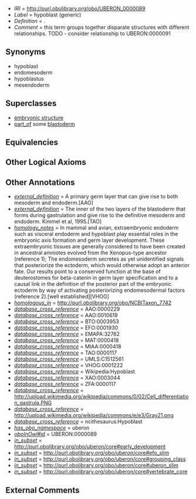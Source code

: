  * *IRI* = http://purl.obolibrary.org/obo/UBERON_0000089
 * *Label* = hypoblast (generic)
 * *Definition* = .
 * *Comment* = this term groups together disparate structures with different relationships. TODO - consider relationship to UBERON:0000091

## Synonyms

 * hypoblast
 * endomesoderm
 * hypoblastus
 * mesendoderm

## Superclasses

 * [embryonic structure](../../UBERON/50/UBERON_0002050.md)
 * [part_of](../../BFO/50/BFO_0000050.md) some [blastoderm](../../UBERON/50/UBERON_0004750.md)

## Equivalencies


## Other Logical Axioms


## Other Annotations

 * *[external_definition](../../UBPROP/01/UBPROP_0000001.md)* = A primary germ layer that can give rise to both mesoderm and endoderm.[AAO]
 * *[external_definition](../../UBPROP/01/UBPROP_0000001.md)* = The inner of the two layers of the blastoderm that forms during gastrulation and give rise to the definitive mesoderm and endoderm. Kimmel et al, 1995.[TAO]
 * *[homology_notes](../../UBPROP/03/UBPROP_0000003.md)* = In mammal and avian, extraembryonic endoderm such as visceral endoderm and hypoblast play essential roles in the embryonic axis formation and germ layer development. These extraembryonic tissues are generally considered to have been created in ancestral amniotes evolved from the Xenopus-type ancestor (reference 1); The endomesoderm secretes as yet unidentified signals that posteriorize the ectoderm, which would otherwise adopt an anterior fate. Our results point to a conserved function at the base of deuterostomes for beta-catenin in germ layer specification and to a causal link in the definition of the posterior part of the embryonic ectoderm by way of activating posteriorizing endomesodermal factors (reference 2).[well established][VHOG]
 * *[homologous_in](../../core#homologous/in/core#homologous_in.md)* = http://purl.obolibrary.org/obo/NCBITaxon_7742
 * *[database_cross_reference](../../ef/oboInOwl#hasDbXref.md)* = AAO:0000229
 * *[database_cross_reference](../../ef/oboInOwl#hasDbXref.md)* = AAO:0010619
 * *[database_cross_reference](../../ef/oboInOwl#hasDbXref.md)* = BTO:0003953
 * *[database_cross_reference](../../ef/oboInOwl#hasDbXref.md)* = EFO:0001930
 * *[database_cross_reference](../../ef/oboInOwl#hasDbXref.md)* = EMAPA:32762
 * *[database_cross_reference](../../ef/oboInOwl#hasDbXref.md)* = MAT:0000418
 * *[database_cross_reference](../../ef/oboInOwl#hasDbXref.md)* = MIAA:0000418
 * *[database_cross_reference](../../ef/oboInOwl#hasDbXref.md)* = TAO:0000117
 * *[database_cross_reference](../../ef/oboInOwl#hasDbXref.md)* = UMLS:C1512561
 * *[database_cross_reference](../../ef/oboInOwl#hasDbXref.md)* = VHOG:0001222
 * *[database_cross_reference](../../ef/oboInOwl#hasDbXref.md)* = Wikipedia:Hypoblast
 * *[database_cross_reference](../../ef/oboInOwl#hasDbXref.md)* = XAO:0003044
 * *[database_cross_reference](../../ef/oboInOwl#hasDbXref.md)* = ZFA:0000117
 * *[database_cross_reference](../../ef/oboInOwl#hasDbXref.md)* = http://upload.wikimedia.org/wikipedia/commons/0/02/Cell_differentiation_gastrula.PNG
 * *[database_cross_reference](../../ef/oboInOwl#hasDbXref.md)* = http://upload.wikimedia.org/wikipedia/commons/e/e3/Gray21.png
 * *[database_cross_reference](../../ef/oboInOwl#hasDbXref.md)* = ncithesaurus:Hypoblast
 * *[has_obo_namespace](../../ce/oboInOwl#hasOBONamespace.md)* = uberon
 * *[oboInOwl#id](../../id/oboInOwl#id.md)* = UBERON:0000089
 * *[in_subset](../../et/oboInOwl#inSubset.md)* = http://purl.obolibrary.org/obo/uberon/core#early_development
 * *[in_subset](../../et/oboInOwl#inSubset.md)* = http://purl.obolibrary.org/obo/uberon/core#efo_slim
 * *[in_subset](../../et/oboInOwl#inSubset.md)* = http://purl.obolibrary.org/obo/uberon/core#grouping_class
 * *[in_subset](../../et/oboInOwl#inSubset.md)* = http://purl.obolibrary.org/obo/uberon/core#uberon_slim
 * *[in_subset](../../et/oboInOwl#inSubset.md)* = http://purl.obolibrary.org/obo/uberon/core#vertebrate_core

## External Comments

